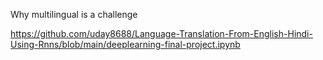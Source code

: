 Why multilingual is a challenge

https://github.com/uday8688/Language-Translation-From-English-Hindi-Using-Rnns/blob/main/deeplearning-final-project.ipynb



